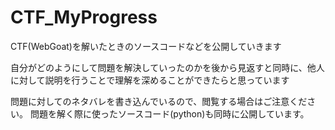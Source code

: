 # CTF_MyProgress
 CTF(WebGoat)を解いたときのソースコードなどを公開していきます

 自分がどのようにして問題を解決していったのかを後から見返すと同時に、他人に対して説明を行うことで理解を深めることができたらと思っています

問題に対してのネタバレを書き込んでいるので、閲覧する場合はご注意ください。
問題を解く際に使ったソースコード(python)も同時に公開しています。